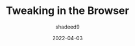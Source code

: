 ---
author: shadeed9
date: 2022-04-03
permalink: false
tags:
  - user-agents
  - tooling
  - development
target_url: https://ishadeed.com/article/tweaking-in-the-browser/
title: Tweaking in the Browser
---
